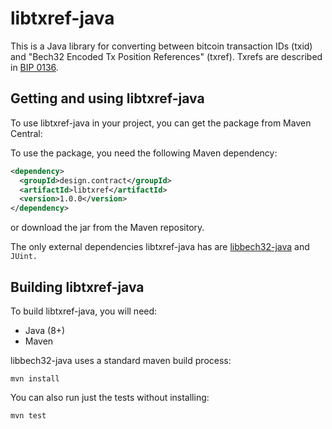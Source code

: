 # libtxref-java

This is a Java library for converting between bitcoin transaction IDs (txid)
and "Bech32 Encoded Tx Position References" (txref). Txrefs are
described in [BIP 0136](https://github.com/veleslavs/bips/blob/txrev_v2/bip-0136.mediawiki).


## Getting and using libtxref-java

To use libtxref-java in your project, you can get
the package from Maven Central:

To use the package, you need the following Maven dependency:

```xml
<dependency>
  <groupId>design.contract</groupId>
  <artifactId>libtxref</artifactId>
  <version>1.0.0</version>
</dependency>
```

or download the jar from the Maven repository.

The only external dependencies libtxref-java has are [libbech32-java](https://github.com/dcdpr/libbech32-java) and `JUint.`


## Building libtxref-java

To build libtxref-java, you will need:

* Java (8+)
* Maven

libbech32-java uses a standard maven build process:

```console
mvn install
```

You can also run just the tests without installing:

```console
mvn test
```


